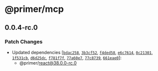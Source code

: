# @primer/mcp

## 0.0.4-rc.0

### Patch Changes

- Updated dependencies [[`bdac258`](https://github.com/primer/react/commit/bdac258a6f610da974ef4b8c25ccef876946fc79), [`3b3cf52`](https://github.com/primer/react/commit/3b3cf52f267da4f44123032bf388dc5ff9f61cf8), [`f4ded58`](https://github.com/primer/react/commit/f4ded585c4f6188390cdc3243018fe63af310633), [`e6c7614`](https://github.com/primer/react/commit/e6c7614d7aaa420ce8518ad54af62e6409fea9dd), [`0c21301`](https://github.com/primer/react/commit/0c21301ba0c7b1d0272258f8fe59026beab83c95), [`1f531cb`](https://github.com/primer/react/commit/1f531cb5c0fb87fc20ab8ce4321367d3f24ab734), [`d6d25dc`](https://github.com/primer/react/commit/d6d25dc9263119103138156158f74b408d300dd2), [`f781f7f`](https://github.com/primer/react/commit/f781f7f5434be4c482a8f7819c73c258b93604ce), [`77a60e7`](https://github.com/primer/react/commit/77a60e7775987ee05b07cd8235ff4a26230b12e2), [`77c8739`](https://github.com/primer/react/commit/77c873936b195915c3f364d01a5b1bb15b0ac1a0), [`661eae0`](https://github.com/primer/react/commit/661eae0a28ee99228400e6c99a483af0523beeb8)]:
  - @primer/react@38.0.0-rc.0
